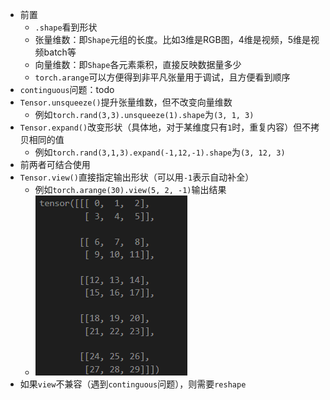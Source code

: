 - 前置
  - `.shape`看到形状
  - 张量维数：即`Shape`元组的长度。比如3维是RGB图，4维是视频，5维是视频batch等
  - 向量维数：即`Shape`各元素乘积，直接反映数据量多少
  - `torch.arange`可以方便得到非平凡张量用于调试，且方便看到顺序
- `continguous`问题：todo
- `Tensor.unsqueeze()`提升张量维数，但不改变向量维数
  - 例如`torch.rand(3,3).unsqueeze(1).shape`为`(3, 1, 3)`
- `Tensor.expand()`改变形状（具体地，对于某维度只有`1`时，重复内容）但不拷贝相同的值
  - 例如`torch.rand(3,1,3).expand(-1,12,-1).shape`为`(3, 12, 3)`
- 前两者可结合使用
- `Tensor.view()`直接指定输出形状（可以用`-1`表示自动补全）
  - 例如`torch.arange(30).view(5, 2, -1)`输出结果
  - ![](view.png)
- 如果`view`不兼容（遇到`continguous`问题），则需要`reshape`